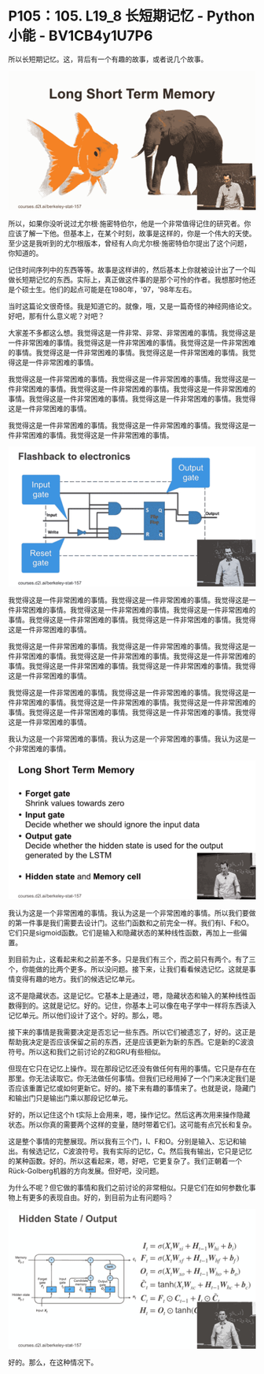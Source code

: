 # P105：105. L19_8 长短期记忆 - Python小能 - BV1CB4y1U7P6

所以长短期记忆。这，背后有一个有趣的故事，或者说几个故事。

![](img/bb1506d2be3e70e9cf9a858228172c99_1.png)

所以，如果你没听说过尤尔根·施密特伯尔，他是一个非常值得记住的研究者。你应该了解一下他。但基本上，在某个时刻，故事是这样的，你是一个伟大的天使。至少这是我听到的尤尔根版本，曾经有人向尤尔根·施密特伯尔提出了这个问题，你知道的。

记住时间序列中的东西等等。故事是这样讲的，然后基本上你就被设计出了一个叫做长短期记忆的东西。实际上，真正做这件事的是那个可怜的作者。我想那时他还是个硕士生。他们的起点可能是在1980年，'97，'98年左右。

当时这篇论文很奇怪。我是知道它的。就像，哦，又是一篇奇怪的神经网络论文。好吧，那有什么意义呢？对吧？

大家差不多都这么想。我觉得这是一件非常、非常、非常困难的事情。我觉得这是一件非常困难的事情。我觉得这是一件非常困难的事情。我觉得这是一件非常困难的事情。我觉得这是一件非常困难的事情。我觉得这是一件非常困难的事情。我觉得这是一件非常困难的事情。

我觉得这是一件非常困难的事情。我觉得这是一件非常困难的事情。我觉得这是一件非常困难的事情。我觉得这是一件非常困难的事情。我觉得这是一件非常困难的事情。我觉得这是一件非常困难的事情。我觉得这是一件非常困难的事情。我觉得这是一件非常困难的事情。

我觉得这是一件非常困难的事情。我觉得这是一件非常困难的事情。我觉得这是一件非常困难的事情。我觉得这是一件非常困难的事情。

![](img/bb1506d2be3e70e9cf9a858228172c99_3.png)

我觉得这是一件非常困难的事情。我觉得这是一件非常困难的事情。我觉得这是一件非常困难的事情。我觉得这是一件非常困难的事情。我觉得这是一件非常困难的事情。我觉得这是一件非常困难的事情。我觉得这是一件非常困难的事情。我觉得这是一件非常困难的事情。

我觉得这是一件非常困难的事情。我觉得这是一件非常困难的事情。我觉得这是一件非常困难的事情。我觉得这是一件非常困难的事情。我觉得这是一件非常困难的事情。我觉得这是一件非常困难的事情。我觉得这是一件非常困难的事情。我觉得这是一件非常困难的事情。

我觉得这是一件非常困难的事情。我觉得这是一件非常困难的事情。我觉得这是一件非常困难的事情。我觉得这是一件非常困难的事情。我觉得这是一件非常困难的事情。我觉得这是一件非常困难的事情。我觉得这是一件非常困难的事情。我觉得这是一件非常困难的事情。

我认为这是一个非常困难的事情。我认为这是一个非常困难的事情。我认为这是一个非常困难的事情。

![](img/bb1506d2be3e70e9cf9a858228172c99_5.png)

我认为这是一个非常困难的事情。我认为这是一个非常困难的事情。所以我们要做的第一件事是我们需要去设计门。这些门函数和之前完全一样。我们有I、F和O。它们只是sigmoid函数。它们是输入和隐藏状态的某种线性函数，再加上一些偏置。

到目前为止，这看起来和之前差不多。只是我们有三个，而之前只有两个。有了三个，你能做的比两个更多。所以没问题。接下来，让我们看看候选记忆。这就是事情变得有趣的地方。我们的候选记忆单元。

这不是隐藏状态。这是记忆。它基本上是通过，嗯，隐藏状态和输入的某种线性函数得到的。这就是记忆。好的。记住，你基本上可以像在电子学中一样将东西读入记忆单元。所以他们设计了这个。好的。那么，嗯。

接下来的事情是我需要决定是否忘记一些东西。所以它们被遗忘了，好的。这正是帮助我决定是否应该保留之前的东西，还是应该更新为新的东西。它是新的C波浪符号。所以这和我们之前讨论的Z和GRU有些相似。

但现在它只在记忆上操作。现在那段记忆还没有做任何有用的事情。它只是存在在那里。你无法读取它。你无法做任何事情。但我们已经用掉了一个门来决定我们是否应该重置记忆或如何更新它。好的。接下来有趣的事情来了。也就是说，隐藏门和输出门只是输出门乘以那段记忆单元。

好的，所以记住这个h t实际上会用来，嗯，操作记忆。然后这再次用来操作隐藏状态。所以你真的需要两个这样的变量，随时带着它们。这可能有点冗长和复杂。

这是整个事情的完整展现。所以我有三个门，I、F和O。分别是输入、忘记和输出。有候选记忆，C波浪符号。我有实际的记忆，C。然后我有输出，它只是记忆的某种函数。好的。所以这看起来，嗯，好吧，它更复杂了。我们正朝着一个Rück-Golberg机器的方向发展。但好吧，没问题。

为什么不呢？但它做的事情和我们之前讨论的非常相似。只是它们在如何参数化事物上有更多的表现自由。好的，到目前为止有问题吗？

![](img/bb1506d2be3e70e9cf9a858228172c99_7.png)

好的。那么，在这种情况下。
